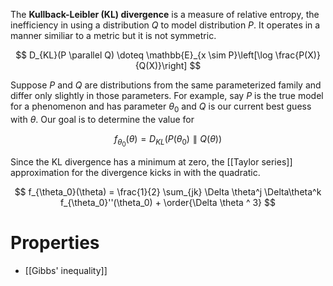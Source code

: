 The **Kullback-Leibler (KL) divergence** is a measure of relative entropy, the inefficiency in using a distribution $Q$ to model distribution $P$. It operates in a manner similiar to a metric but it is not symmetric. 

$$
D_{KL}(P \parallel Q) \doteq \mathbb{E}_{x \sim P}\left[\log \frac{P(X)}{Q(X)}\right]
$$

Suppose $P$ and $Q$ are distributions from the same parameterized family and differ only slightly in those parameters. For example, say $P$ is the true model for a phenomenon and has parameter $\theta_0$ and $Q$ is our current best guess with $\theta$. Our goal is to determine the value for

$$
f_{\theta_0}(\theta) = D_{KL}\left(P(\theta_0) \parallel Q(\theta)\right)
$$


Since the KL divergence has a minimum at zero, the [[Taylor series]] approximation for the divergence kicks in with the quadratic.


$$
f_{\theta_0}(\theta) =  \frac{1}{2} \sum_{jk} \Delta \theta^j \Delta\theta^k f_{\theta_0}''(\theta_0) + \order{\Delta \theta ^ 3}
$$

# Properties

* [[Gibbs' inequality]]


